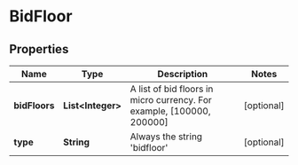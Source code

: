 

# BidFloor


## Properties

| Name | Type | Description | Notes |
|------------ | ------------- | ------------- | -------------|
|**bidFloors** | **List&lt;Integer&gt;** | A list of bid floors in micro currency. For example, [100000, 200000] |  [optional] |
|**type** | **String** | Always the string &#39;bidfloor&#39; |  [optional] |



